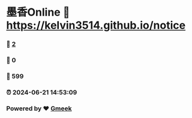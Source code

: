 # 墨香Online :link: https://kelvin3514.github.io/notice 
### :page_facing_up: [2](https://kelvin3514.github.io/notice/tag.html) 
### :speech_balloon: 0 
### :hibiscus: 599 
### :alarm_clock: 2024-06-21 14:53:09 
### Powered by :heart: [Gmeek](https://github.com/Meekdai/Gmeek)
